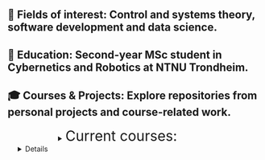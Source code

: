 
## 🙋 Fields of interest: Control and systems theory, software development and data science. 
## 🏦 Education: Second-year MSc student in Cybernetics and Robotics at NTNU Trondheim.
## 🎓 Courses & Projects: Explore repositories from personal projects and course-related work.
<details style="margin-left: 100px;">
  <summary><span style="font-size: 2em;">Current courses:</span></summary>
  <br>

  <div style="border: 1px solid #ccc; padding: 15px; border-radius: 8px; background-color: #f9f9f9; margin-bottom: 10px;">
    <p>
      <strong>🔗 <a href="https://github.com/seysha-git/Procedural-and-objectoriented-programming.-" target="_blank">Procedural and Object-Oriented Programming</a></strong><br>
      Basic and practice-oriented programming in C++.
    </p>
  </div>
  <div style="border: 1px solid #ccc; padding: 15px; border-radius: 8px; background-color: #f9f9f9; margin-bottom: 10px;">
    <p>
      <strong>🔗 <a href="https://github.com/seysha-git/Solution-ITExam-2022" target="_blank">Exam IT 2 2022</a></strong><br>
      Data analysis and game development in Pygame
    </p>
  </div>
  <div style="border: 1px solid #ccc; padding: 15px; border-radius: 8px; background-color: #f9f9f9; margin-bottom: 10px;">
    <p>
      <strong>🔗 <a href="https://github.com/seysha-git/Numeric-methods-for-PDEs" target="_blank"Numeric-methods-for-PDEs
"</a></strong><br>
     PDE solver for the heat equation using numpy and pandas
    </p>
  </div>
</details>

<details style="margin-left: 20px;">
  <summary><span style="font-size: 2em;">Current projects:</span></summary>
  <br>

  <div style="border: 1px solid #ccc; padding: 15px; border-radius: 8px; background-color: #f9f9f9;">
    <p>
      <strong>🔗 <a href="https://github.com/seysha-git/ML-Kaggle-competions" target="_blank">Data Science Competitions on Kaggle</a></strong><br>
      Collection of introductory ML competitions involving regression, classification, and more.
    </p>
  </div>
  <div style="border: 1px solid #ccc; padding: 15px; border-radius: 8px; background-color: #f9f9f9;">
    <p>
      <strong>🔗 <a href="https://github.com/seysha-git/Green-Escape-Game" target="_blank">Game-development in Python</a></strong><br>
      A 2D-player game with Pygame. 
    </p>
  </div>
  <div style="border: 1px solid #ccc; padding: 15px; border-radius: 8px; background-color: #f9f9f9;">
    <p>
      <strong>🔗 <a href="https://github.com/seysha-git/Game-web-development" target="_blank">Gaming website</a></strong><br>
      A web development project using html, css and javascript. 
    </p>
  </div>
</details>


  
 





